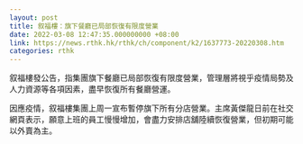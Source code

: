 ```yaml
---
layout: post
title: 叙福樓：旗下餐廳已局部恢復有限度營業
date: 2022-03-08 12:47:35.000000000 +08:00
link: https://news.rthk.hk/rthk/ch/component/k2/1637773-20220308.htm
categories: rthk
---
```


叙福樓發公告，指集團旗下餐廳已局部恢復有限度營業，管理層將視乎疫情局勢及人力資源等各項因素，盡早恢復所有餐廳營運。

因應疫情，叙福樓集團上周一宣布暫停旗下所有分店營業。主席黃傑龍日前在社交網頁表示，願意上班的員工慢慢增加，會盡力安排店舖陸續恢復營業，但初期可能以外賣為主。
